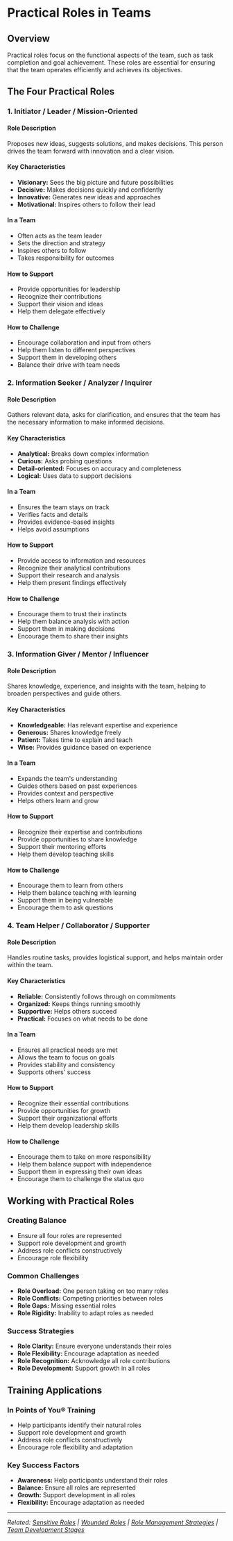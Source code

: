 # Practical Roles in Teams

## Overview

Practical roles focus on the functional aspects of the team, such as task completion and goal achievement. These roles are essential for ensuring that the team operates efficiently and achieves its objectives.

## The Four Practical Roles

### 1. Initiator / Leader / Mission-Oriented

#### Role Description
Proposes new ideas, suggests solutions, and makes decisions. This person drives the team forward with innovation and a clear vision.

#### Key Characteristics
- **Visionary:** Sees the big picture and future possibilities
- **Decisive:** Makes decisions quickly and confidently
- **Innovative:** Generates new ideas and approaches
- **Motivational:** Inspires others to follow their lead

#### In a Team
- Often acts as the team leader
- Sets the direction and strategy
- Inspires others to follow
- Takes responsibility for outcomes

#### How to Support
- Provide opportunities for leadership
- Recognize their contributions
- Support their vision and ideas
- Help them delegate effectively

#### How to Challenge
- Encourage collaboration and input from others
- Help them listen to different perspectives
- Support them in developing others
- Balance their drive with team needs

### 2. Information Seeker / Analyzer / Inquirer

#### Role Description
Gathers relevant data, asks for clarification, and ensures that the team has the necessary information to make informed decisions.

#### Key Characteristics
- **Analytical:** Breaks down complex information
- **Curious:** Asks probing questions
- **Detail-oriented:** Focuses on accuracy and completeness
- **Logical:** Uses data to support decisions

#### In a Team
- Ensures the team stays on track
- Verifies facts and details
- Provides evidence-based insights
- Helps avoid assumptions

#### How to Support
- Provide access to information and resources
- Recognize their analytical contributions
- Support their research and analysis
- Help them present findings effectively

#### How to Challenge
- Encourage them to trust their instincts
- Help them balance analysis with action
- Support them in making decisions
- Encourage them to share their insights

### 3. Information Giver / Mentor / Influencer

#### Role Description
Shares knowledge, experience, and insights with the team, helping to broaden perspectives and guide others.

#### Key Characteristics
- **Knowledgeable:** Has relevant expertise and experience
- **Generous:** Shares knowledge freely
- **Patient:** Takes time to explain and teach
- **Wise:** Provides guidance based on experience

#### In a Team
- Expands the team's understanding
- Guides others based on past experiences
- Provides context and perspective
- Helps others learn and grow

#### How to Support
- Recognize their expertise and contributions
- Provide opportunities to share knowledge
- Support their mentoring efforts
- Help them develop teaching skills

#### How to Challenge
- Encourage them to learn from others
- Help them balance teaching with learning
- Support them in being vulnerable
- Encourage them to ask questions

### 4. Team Helper / Collaborator / Supporter

#### Role Description
Handles routine tasks, provides logistical support, and helps maintain order within the team.

#### Key Characteristics
- **Reliable:** Consistently follows through on commitments
- **Organized:** Keeps things running smoothly
- **Supportive:** Helps others succeed
- **Practical:** Focuses on what needs to be done

#### In a Team
- Ensures all practical needs are met
- Allows the team to focus on goals
- Provides stability and consistency
- Supports others' success

#### How to Support
- Recognize their essential contributions
- Provide opportunities for growth
- Support their organizational efforts
- Help them develop leadership skills

#### How to Challenge
- Encourage them to take on more responsibility
- Help them balance support with independence
- Support them in expressing their own ideas
- Encourage them to challenge the status quo

## Working with Practical Roles

### Creating Balance
- Ensure all four roles are represented
- Support role development and growth
- Address role conflicts constructively
- Encourage role flexibility

### Common Challenges
- **Role Overload:** One person taking on too many roles
- **Role Conflicts:** Competing priorities between roles
- **Role Gaps:** Missing essential roles
- **Role Rigidity:** Inability to adapt roles as needed

### Success Strategies
- **Role Clarity:** Ensure everyone understands their roles
- **Role Flexibility:** Encourage adaptation as needed
- **Role Recognition:** Acknowledge all role contributions
- **Role Development:** Support growth in all roles

## Training Applications

### In Points of You® Training
- Help participants identify their natural roles
- Support role development and growth
- Address role conflicts constructively
- Encourage role flexibility and adaptation

### Key Success Factors
- **Awareness:** Help participants understand their roles
- **Balance:** Ensure all roles are represented
- **Growth:** Support development in all roles
- **Flexibility:** Encourage adaptation as needed

---

*Related: [Sensitive Roles](sensitive-roles.md) | [Wounded Roles](wounded-roles.md) | [Role Management Strategies](role-management-strategies.md) | [Team Development Stages](../group-dynamics/team-development-stages.md)*
